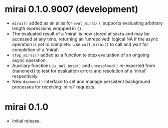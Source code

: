 # mirai 0.1.0.9007 (development)

* `mirai()` added as an alias for `eval_mirai()`; supports evaluating arbitrary length expressions wrapped in `{}`.
* The evaluated result of a 'mirai' is now stored at `$data` and may be accessed at any time, returning an 'unresolved' logical NA if the async operation is yet to complete. Use `call_mirai()` to call and wait for completion of a 'mirai'.
* `stop_mirai()` added as a function to stop evaluation of an ongoing async operation.
* Auxiliary functions `is_nul_byte()` and `unresolved()` re-exported from {nanonext} to test for evaluation errors and resolution of a 'mirai' respectively.
* New `daemons()` interface to set and manage persistent background processes for receiving 'mirai' requests.

# mirai 0.1.0

* Initial release.
